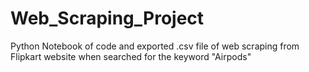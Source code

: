 # Web_Scraping_Project
Python Notebook of code and exported .csv file of web scraping from Flipkart website when searched for the keyword "Airpods"
